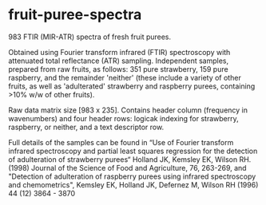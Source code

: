# fruit-puree-spectra
983 FTIR (MIR-ATR) spectra of fresh fruit purees. 

Obtained using Fourier transform infrared (FTIR) spectroscopy with attenuated total reflectance (ATR) sampling.
Independent samples, prepared from raw fruits, as follows: 351 pure strawberry, 159 pure raspberry, and the remainder 'neither' (these include a variety of other fruits, as well as 'adulterated' strawberry and raspberry purees, containing >10% w/w of other fruits). 

Raw data matrix size [983 x 235]. Contains header column (frequency in wavenumbers) and four header rows: logicak indexing for strawberry, raspberry, or neither, and a text descriptor row. 

Full details of the samples can be found in “Use of Fourier transform infrared spectroscopy and partial least squares regression for the detection of adulteration of strawberry purees“ Holland JK, Kemsley EK, Wilson RH. (1998) Journal of the Science of Food and Agriculture, 76, 263-269, and "Detection of adulteration of raspberry purees using infrared spectroscopy and chemometrics", Kemsley EK, Holland JK, Defernez M, Wilson RH
(1996) 44 (12) 3864 - 3870
